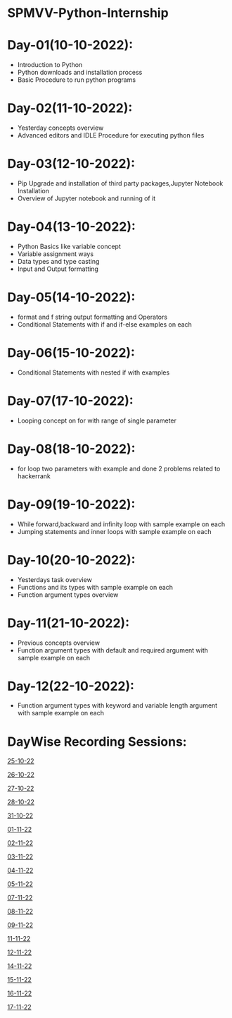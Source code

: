 # SPMVV-Python-Internship

# Day-01(10-10-2022):
  - Introduction to Python
  - Python downloads and installation process
  - Basic Procedure to run python programs

# Day-02(11-10-2022):
  - Yesterday concepts overview
  - Advanced editors and IDLE Procedure for executing python files

# Day-03(12-10-2022):
  - Pip Upgrade and installation of third party packages,Jupyter Notebook Installation
  - Overview of Jupyter notebook and running of it

# Day-04(13-10-2022):
  - Python Basics like variable concept
  - Variable assignment ways
  - Data types and type casting
  - Input and Output formatting

# Day-05(14-10-2022):
  - format and f string output formatting and Operators
  - Conditional Statements with if and if-else examples on each

# Day-06(15-10-2022):
  - Conditional Statements with nested if with examples

# Day-07(17-10-2022):
  - Looping concept on for with range of single parameter

# Day-08(18-10-2022):
  - for loop two parameters with example and done 2 problems related to hackerrank

# Day-09(19-10-2022):
  - While forward,backward and infinity loop with sample example on each
  - Jumping statements and inner loops with sample example on each

# Day-10(20-10-2022):
  - Yesterdays task overview
  - Functions and its types with sample example on each
  - Function argument types overview

# Day-11(21-10-2022):
  - Previous concepts overview
  - Function argument types with default and required argument with sample example on each

# Day-12(22-10-2022):
  - Function argument types with keyword and variable length argument with sample example on each
  
  
  
# DayWise Recording Sessions:

[25-10-22](https://transcripts.gotomeeting.com/#/s/ec737347185c81f490aa17287fe124c9d956a8d0a9f6dee96862abe16111b14c)

[26-10-22](https://transcripts.gotomeeting.com/#/s/0a9ed041d9a2836e3daf1e67945c9709b3d99a289a00b7d411aac8e7ae46b99c)

[27-10-22](https://transcripts.gotomeeting.com/#/s/9d8c8650f9f8f1ad4beb03382835121a1696583075b575126c2edacb52784216)

[28-10-22](https://transcripts.gotomeeting.com/#/s/2110f94cbfd54f55a2aa347ecebba055be0aefc2ca744168eac5dd7310f299b1)

[31-10-22](https://transcripts.gotomeeting.com/#/s/8d20f64fe9af6c2337d4afe25127af89520a6991746efb5a10031c8a5d8d5c9e)

[01-11-22](https://transcripts.gotomeeting.com/#/s/d2b86e00c62405095b99832b98d190c02dfc74b4b13bc2d62703324ac3f58c71)

[02-11-22](https://transcripts.gotomeeting.com/#/s/2f30855e3e8438e6f09a44db02b61f3fd79f96f70a44836bc82d62074474aa78)

[03-11-22](https://transcripts.gotomeeting.com/#/s/c9ee6cec700f0c99a3861768366edc72a3e43c3f0c6f9cad51d9a9f2f272b818)

[04-11-22](https://transcripts.gotomeeting.com/#/s/6f5c743659389ed25dbbddf1e6954c2918b200b741117cafcaa20287577d6f86)

[05-11-22](https://transcripts.gotomeeting.com/#/s/eef79fe2d17f00ca7224c182701bbf40bea206e42ec29e95da587b16a5de843c)

[07-11-22](https://transcripts.gotomeeting.com/#/s/9d499f42e67adfa16a9ad27c34e1720ae4b5dcc6d969f84ba0c62a8e8c89c306)

[08-11-22](https://transcripts.gotomeeting.com/#/s/49201077df3dc649e50823304667e6fe6e3515077951a8faf9dc999f3da42dc7)

[09-11-22](https://transcripts.gotomeeting.com/#/s/5749efe42d1ac2b8343b9c94601023e495c4df0529c0329291c6f20d216859dd)

[11-11-22](https://transcripts.gotomeeting.com/#/s/e17492617e44fcf0cfe1e17f20f3c91777d0afa383701e189a16cba633ae30f8)

[12-11-22](https://transcripts.gotomeeting.com/#/s/454b1c3c42636cb17816af15fa0e63a41708b2096130646a8e98173d2a77b95d)

[14-11-22](https://transcripts.gotomeeting.com/#/s/5e4b42a2a7c154a8cb7d85c5ba7a7f6548b2ffb671c6a36a93e003312b9b0c26)

[15-11-22](https://transcripts.gotomeeting.com/#/s/201c870bd097cc3ba73a1eda411039b01c8cbd98239201833a5be580d2528699)

[16-11-22](https://transcripts.gotomeeting.com/#/s/0a0a66bb77f21f5a5dfe09fd6bdaa09fe9dc9562dbcdda3cca2b0884f20b1629)

[17-11-22](https://transcripts.gotomeeting.com/#/s/d64ef4d02eab22aa79e451e377ab72fb4a74aa52742b87ef3e7177579fed60e3)










